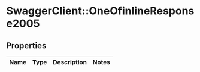 # SwaggerClient::OneOfinlineResponse2005

## Properties
Name | Type | Description | Notes
------------ | ------------- | ------------- | -------------

